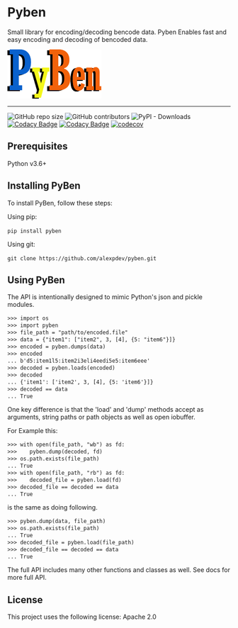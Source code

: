# Pyben

Small library for encoding/decoding bencode data.
Pyben Enables fast and easy encoding and decoding of bencoded data.

![PyBen](./img/pyben.png)

---------

![GitHub repo size](https://img.shields.io/github/repo-size/alexpdev/pyben&style=flat-square)
![GitHub contributors](https://img.shields.io/github/license/alexpdev/pyben)
![PyPI - Downloads](https://img.shields.io/pypi/dm/pyben?color=%23CC3919&label=PyPi%20Downloads&logo=PyPi&logoColor=cyan&style=flat-square)
[![Codacy Badge](https://app.codacy.com/project/badge/Grade/af86338dcf0a4a899228df470d20e894)](https://www.codacy.com/gh/alexpdev/pyben/dashboard?utm_source=github.com&amp;utm_medium=referral&amp;utm_content=alexpdev/pyben&amp;utm_campaign=Badge_Grade)
[![Codacy Badge](https://app.codacy.com/project/badge/Coverage/af86338dcf0a4a899228df470d20e894)](https://www.codacy.com/gh/alexpdev/pyben/dashboard?utm_source=github.com&utm_medium=referral&utm_content=alexpdev/pyben&utm_campaign=Badge_Coverage)
[![codecov](https://codecov.io/gh/alexpdev/pyben/branch/master/graph/badge.svg?token=N6TCUUQ6CJ)](https://codecov.io/gh/alexpdev/pyben)

## Prerequisites

Python v3.6+

## Installing PyBen

To install PyBen, follow these steps:

Using pip:

`pip install pyben`

Using git:

`git clone https://github.com/alexpdev/pyben.git`

## Using PyBen

The API is intentionally designed to mimic Python's json and pickle modules.

    >>> import os
    >>> import pyben
    >>> file_path = "path/to/encoded.file"
    >>> data = {"item1": ["item2", 3, [4], {5: "item6"}]}
    >>> encoded = pyben.dumps(data)
    >>> encoded
    ... b'd5:item1l5:item2i3eli4eedi5e5:item6eee'
    >>> decoded = pyben.loads(encoded)
    >>> decoded
    ... {'item1': ['item2', 3, [4], {5: 'item6'}]}
    >>> decoded == data
    ... True

One key difference is that the 'load' and 'dump' methods accept as arguments,
string paths or path objects as well as open iobuffer.

For Example this:

    >>> with open(file_path, "wb") as fd:
    >>>    pyben.dump(decoded, fd)
    >>> os.path.exists(file_path)
    ... True
    >>> with open(file_path, "rb") as fd:
    >>>    decoded_file = pyben.load(fd)
    >>> decoded_file == decoded == data
    ... True

is the same as doing following.

    >>> pyben.dump(data, file_path)
    >>> os.path.exists(file_path)
    ... True
    >>> decoded_file = pyben.load(file_path)
    >>> decoded_file == decoded == data
    ... True

The full API includes many other functions and classes as well.
See docs for more full API.

## License

This project uses the following license: Apache 2.0
